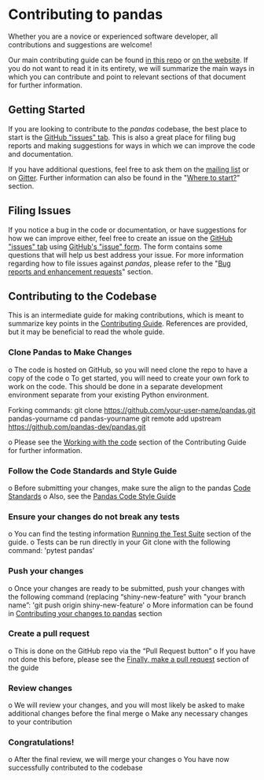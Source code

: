 # Contributing to pandas

Whether you are a novice or experienced software developer, all contributions and suggestions are welcome!

Our main contributing guide can be found [in this repo](https://github.com/pandas-dev/pandas/blob/master/doc/source/development/contributing.rst) or [on the website](https://pandas.pydata.org/docs/dev/development/contributing.html). If you do not want to read it in its entirety, we will summarize the main ways in which you can contribute and point to relevant sections of that document for further information.

## Getting Started

If you are looking to contribute to the *pandas* codebase, the best place to start is the [GitHub "issues" tab](https://github.com/pandas-dev/pandas/issues). This is also a great place for filing bug reports and making suggestions for ways in which we can improve the code and documentation.

If you have additional questions, feel free to ask them on the [mailing list](https://groups.google.com/forum/?fromgroups#!forum/pydata) or on [Gitter](https://gitter.im/pydata/pandas). Further information can also be found in the "[Where to start?](https://github.com/pandas-dev/pandas/blob/master/doc/source/development/contributing.rst#where-to-start)" section.

## Filing Issues

If you notice a bug in the code or documentation, or have suggestions for how we can improve either, feel free to create an issue on the [GitHub "issues" tab](https://github.com/pandas-dev/pandas/issues) using [GitHub's "issue" form](https://github.com/pandas-dev/pandas/issues/new). The form contains some questions that will help us best address your issue. For more information regarding how to file issues against *pandas*, please refer to the "[Bug reports and enhancement requests](https://github.com/pandas-dev/pandas/blob/master/doc/source/development/contributing.rst#bug-reports-and-enhancement-requests)" section.

## Contributing to the Codebase

This is an intermediate guide for making contributions, which is meant to summarize key points in the [Contributing Guide](https://pandas.pydata.org/docs/dev/development/contributing.html).  References are provided, but it may be beneficial to read the whole guide.

###	Clone Pandas to Make Changes

o	The code is hosted on GitHub, so you will need clone the repo to have a copy of the code
o	To get started, you will need to create your own fork to work on the code.  This should be done in a separate development environment separate from your existing Python environment.

Forking commands:
git clone https://github.com/your-user-name/pandas.git pandas-yourname
cd pandas-yourname
git remote add upstream https://github.com/pandas-dev/pandas.git

o	Please see the [Working with the code](https://pandas.pydata.org/docs/dev/development/contributing.html#working-with-the-code) section of the Contributing Guide for further information.

### Follow the Code Standards and Style Guide

o	Before submitting your changes, make sure the align to the pandas [Code Standards](https://pandas.pydata.org/docs/dev/development/contributing_codebase.html#code-standards)
o	Also, see the [Pandas Code Style Guide](https://pandas.pydata.org/docs/dev/development/code_style.html)

### Ensure your changes do not break any tests

o	You can find the testing information [Running the Test Suite](https://pandas.pydata.org/docs/dev/development/contributing_codebase.html#running-the-test-suite) section of the guide.
o	Tests can be run directly in your Git clone with the following command: 'pytest pandas'

### Push your changes

o	Once your changes are ready to be submitted, push your changes with the following command (replacing “shiny-new-feature” with "your branch name”: 'git push origin shiny-new-feature'
o	More information can be found in [Contributing your changes to pandas](https://pandas.pydata.org/docs/dev/development/contributing.html#contributing-your-changes-to-pandas) section

###	Create a pull request
o	This is done on the GitHub repo via the “Pull Request button”
o	If you have not done this before, please see the [Finally, make a pull request](https://pandas.pydata.org/docs/dev/development/contributing.html#finally-make-the-pull-request) section of the guide

### Review changes

o	We will review your changes, and you will most likely be asked to make additional changes before the final merge
o	Make any necessary changes to your contribution

###	Congratulations!

o	After the final review, we will merge your changes
o	You have now successfully contributed to the codebase
